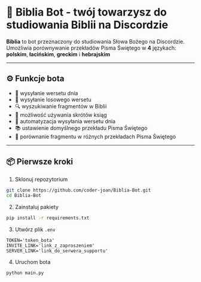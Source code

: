 # 📖 Biblia Bot - twój towarzysz do studiowania Biblii na Discordzie

**Biblia** to bot przeznaczony do studiowania Słowa Bożego na Discordzie. Umożliwia porównywanie przekładów Pisma Świętego w **4** językach: **polskim**, **łacińskim**, **greckim** i **hebrajskim**

---

## ⚙️ Funkcje bota

- 📅 wysyłanie wersetu dnia
- 🎲 wysyłanie losowego wersetu
- 🔍 wyszukiwanie fragmentów w Biblii
- 📖 możliwość używania skrótów ksiąg
- 🔁 automatyzacja wysyłania wersetu dnia
- 📚 ustawienie domyślnego przekładu Pisma Świętego
- 📑 porównanie fragmentu w różnych przekładach Pisma Świętego

---

## 📦 Pierwsze kroki

1. Sklonuj repozytorium
  ```bash
  git clone https://github.com/coder-joan/Biblia-Bot.git
  cd Biblia-Bot
  ```

2. Zainstaluj pakiety

  ```bash
  pip install -r requirements.txt
  ```

3. Utwórz plik `.env`

  ```env
  TOKEN='token_bota'
  INVITE_LINK='link_z_zaproszeniem'
  SERVER_LINK='link_do_serwera_supportu'
  ```

4. Uruchom bota
  ```bash
  python main.py
  ```
